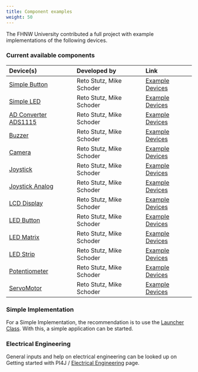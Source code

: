 ```yaml
---
title: Component examples
weight: 50
---
```


The FHNW University contributed a full project with example implementations of the following devices.

### Current available components

| Device(s)                     | Developed by          | Link                                                                                                                                             |
| :---                          | :---                  |:-------------------------------------------------------------------------------------------------------------------------------------------------|
| [Simple Button](/examples/components/simplebutton) | Reto Stutz, Mike Schoder | [Example Devices](https://github.com/Pi4J/pi4j-example-components/blob/main/src/main/java/com/pi4j/catalog/applications/SimpleButton_App.java)   |
| [Simple LED](/examples/components/simpleled) | Reto Stutz, Mike Schoder | [Example Devices](https://github.com/Pi4J/pi4j-example-components/blob/main/src/main/java/com/pi4j/catalog/applications/SimpleLed_App.java)      |
| [AD Converter ADS1115](/examples/components/ads1115) | Reto Stutz, Mike Schoder | [Example Devices](https://github.com/Pi4J/pi4j-example-components/blob/main/src/main/java/com/pi4j/catalog/applications/Ads1115_App.java)        |
| [Buzzer](/examples/components/buzzer) | Reto Stutz, Mike Schoder | [Example Devices](https://github.com/Pi4J/pi4j-example-components/blob/main/src/main/java/com/pi4j/catalog/applications/Buzzer_App.java)         |
| [Camera](/examples/components/camera) | Reto Stutz, Mike Schoder | [Example Devices](https://github.com/Pi4J/pi4j-example-components/blob/main/src/main/java/com/pi4j/catalog/applications/Camera_App.java)         |
| [Joystick](/examples/components/joystick) | Reto Stutz, Mike Schoder | [Example Devices](https://github.com/Pi4J/pi4j-example-components/blob/main/src/main/java/com/pi4j/catalog/applications/Joystick_App.java)       |
| [Joystick Analog](/examples/components/joystickanalog) | Reto Stutz, Mike Schoder | [Example Devices](https://github.com/Pi4J/pi4j-example-components/blob/main/src/main/java/com/pi4j/catalog/applications/JoystickAnalog_App.java) |
| [LCD Display](/examples/components/lcddisplay) | Reto Stutz, Mike Schoder | [Example Devices](https://github.com/Pi4J/pi4j-example-components/blob/main/src/main/java/com/pi4j/catalog/applications/LcdDisplay_App.java)     |
| [LED Button](/examples/components/ledbutton) | Reto Stutz, Mike Schoder | [Example Devices](https://github.com/Pi4J/pi4j-example-components/blob/main/src/main/java/com/pi4j/catalog/applications/LedButton_App.java)      |
| [LED Matrix](/examples/components/ledmatrix) | Reto Stutz, Mike Schoder | [Example Devices](https://github.com/Pi4J/pi4j-example-components/blob/main/src/main/java/com/pi4j/catalog/applications/LedMatrix_App.java)      |
| [LED Strip](/examples/components/ledstrip) | Reto Stutz, Mike Schoder | [Example Devices](https://github.com/Pi4J/pi4j-example-components/blob/main/src/main/java/com/pi4j/catalog/applications/LedStrip_App.java)       |
| [Potentiometer](/examples/components/potentiometer) | Reto Stutz, Mike Schoder | [Example Devices](https://github.com/Pi4J/pi4j-example-components/blob/main/src/main/java/com/pi4j/catalog/applications/Potentiometer_App.java)  |
| [ServoMotor](/examples/components/servo) | Reto Stutz, Mike Schoder | [Example Devices](https://github.com/Pi4J/pi4j-example-components/blob/main/src/main/java/com/pi4j/catalog/applications/Servo_App.java)          |

### Simple Implementation

For a Simple Implementation, the recommendation is to use the [Launcher Class](https://github.com/Pi4J/pi4j-example-components/tree/main/src/main/java/com/pi4j/catalog/Launcher.java).
With this, a simple application can be started.

### Electrical Engineering

General inputs and help on electrical engineering can be looked up on Getting started with PI4J / [Electrical Engineering](/getting-started/electricalengeneering/) page.